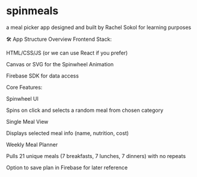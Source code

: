 # spinmeals
a meal picker app designed and built by Rachel Sokol for learning purposes

🛠 App Structure Overview
Frontend Stack:

HTML/CSS/JS (or we can use React if you prefer)

Canvas or SVG for the Spinwheel Animation

Firebase SDK for data access

Core Features:

Spinwheel UI

Spins on click and selects a random meal from chosen category

Single Meal View

Displays selected meal info (name, nutrition, cost)

Weekly Meal Planner

Pulls 21 unique meals (7 breakfasts, 7 lunches, 7 dinners) with no repeats

Option to save plan in Firebase for later reference



